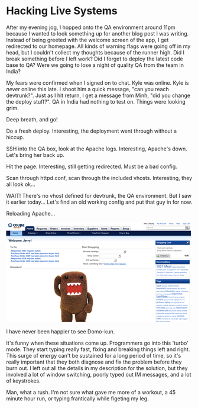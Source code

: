 # Hacking Live Systems

After my evening jog, I hopped onto the QA environment around 11pm
because I wanted to look something up for another blog post I was
writing.  Instead of being greeted with the welcome screen of the app,
I get redirected to our homepage.  All kinds of warning flags were
going off in my head, but I couldn't collect my thoughts because of
the runner high.  Did I break something before I left work?  Did I
forget to deploy the latest code base to QA?  Were we going to lose a
night of quality QA from the team in India?

My fears were confirmed when I signed on to chat.  Kyle was online.
Kyle is *never* online this late.  I shoot him a quick message, "can
you reach devtrunk?".  Just as I hit return, I get a message from
Minh, "did you change the deploy stuff?".  QA in India had nothing to
test on.  Things were looking grim.

Deep breath, and go!

Do a fresh deploy.  Interesting, the deployment went through without a
hiccup.

SSH into the QA box, look at the Apache logs.  Interesting, Apache's
down.  Let's bring her back up.

Hit the page.  Interesting, still getting redirected.  Must be a bad
config.

Scan through httpd.conf, scan through the included vhosts.
Interesting, they all look ok...

WAIT!  There's no vhost defined for devtrunk, the QA environment.  But
I saw it earlier today...  Let's find an old working config and put
that guy in for now.

Reloading Apache...

<img src="/images/devtrunk-lives.png" alt="devtrunk lives!" />

I have never been happier to see Domo-kun.

It's funny when these situations come up.  Programmers go into this
'turbo' mode.  They start typing really fast, fixing and breaking
things left and right.  This surge of energy can't be sustained for a
long period of time, so it's really important that they both diagnose
and fix the problem before they burn out.  I left out all the details
in my description for the solution, but they involved a lot of window
switching, poorly typed out IM messages, and a lot of keystrokes.

Man, what a rush.  I'm not sure what gave me more of a workout, a 45
minute hour run, or typing frantically while figeting my leg.
